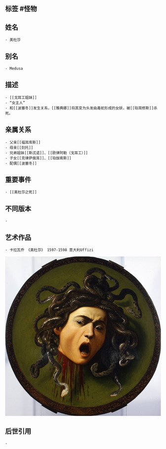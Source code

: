 ## 标签  #怪物
## 姓名
	- 美杜莎
## 别名
	- Medusa
## 描述
	- [[戈耳工姐妹]]
	- “女主人”
	- 和[[波塞冬]]发生关系，[[雅典娜]]将其变为头发由毒蛇形成的女妖，被[[珀耳修斯]]杀死。
## 亲属关系
	- 父亲[[福耳库斯]]
	- 母亲[[刻托]]
	- 兄弟姐妹[[斯忒诺]]、[[欧律阿勒（戈耳工）]]
	- 子女[[克律萨俄耳]]、[[珀伽索斯]]
	- 配偶[[波塞冬]]
## 重要事件
	- [[美杜莎之死]]
## 不同版本
	-
## 艺术作品
	- 卡拉瓦乔 《美杜莎》 1597-1598 意大利Uffizi
 ![](../assets/Caravaggio-Medusa.jpg)
## 后世引用
	-
